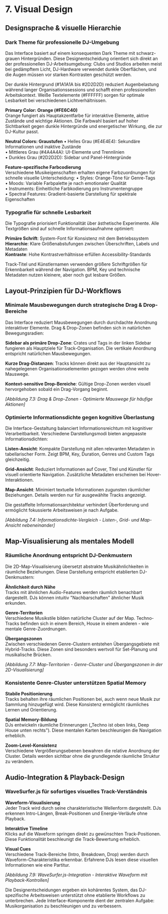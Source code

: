 # 7. Visual Design

## Designsprache & visuelle Hierarchie

### Dark Theme für professionelle DJ-Umgebung

Das Interface basiert auf einem konsequenten Dark Theme mit schwarz-grauen Hintergründen. Diese Designentscheidung orientiert sich direkt an der professionellen DJ-Arbeitsumgebung: Clubs und Studios arbeiten meist bei gedämpftem Licht, DJ-Hardware verwendet dunkle Oberflächen, und die Augen müssen vor starken Kontrasten geschützt werden.

Der dunkle Hintergrund (#1A1A1A bis #2D2D2D) reduziert Augenbelastung während langer Organisationssessions und schafft einen professionellen Arbeitskontext. Weiße Textelemente (#FFFFFF) sorgen für optimale Lesbarkeit bei verschiedenen Lichtverhältnissen.

**Primary Color: Orange (#FE6C40)**  
Orange fungiert als Hauptakzentfarbe für interaktive Elemente, aktive Zustände und wichtige Aktionen. Die Farbwahl basiert auf hoher Sichtbarkeit gegen dunkle Hintergründe und energetischer Wirkung, die zur DJ-Kultur passt.

**Neutral Colors: Graustufen**
• Helles Grau (#E4E4E4): Sekundäre Informationen und inaktive Zustände  
• Mittleres Grau (#4A4A4A): UI-Elemente und Trennlinien  
• Dunkles Grau (#2D2D2D): Sidebar und Panel-Hintergründe

**Feature-spezifische Farbcodierung**  
Verschiedene Musikeigenschaften erhalten eigene Farbzuordnungen für schnelle visuelle Unterscheidung:
• Styles: Orange-Töne für Genre-Tags  
• Moods: Variable Farbpalette je nach emotionaler Qualität  
• Instruments: Einheitliche Farbkodierung pro Instrumentengruppe  
• Spectral Features: Gradient-basierte Darstellung für spektrale Eigenschaften

### Typografie für schnelle Lesbarkeit

Die Typografie priorisiert Funktionalität über ästhetische Experimente. Alle Textgrößen sind auf schnelle Informationsaufnahme optimiert:

**Primäre Schrift**: System-Font für Konsistenz mit dem Betriebssystem  
**Hierarchie**: Klare Größenabstufungen zwischen Überschriften, Labels und Metadaten  
**Kontraste**: Hohe Kontrastverhältnisse erfüllen Accessibility-Standards

Track-Titel und Künstlernamen verwenden größere Schriftgrößen für Erkennbarkeit während der Navigation. BPM, Key und technische Metadaten nutzen kleinere, aber noch gut lesbare Größen.

## Layout-Prinzipien für DJ-Workflows

### Minimale Mausbewegungen durch strategische Drag & Drop-Bereiche

Das Interface reduziert Mausbewegungen durch durchdachte Anordnung interaktiver Elemente. Drag & Drop-Zonen befinden sich in natürlichen Bewegungsradien:

**Sidebar als primäre Drop-Zone**: Crates und Tags in der linken Sidebar fungieren als Hauptziele für Track-Organisation. Die vertikale Anordnung entspricht natürlichen Mausbewegungen.

**Kurze Drag-Distanzen**: Tracks können direkt aus der Hauptansicht zu nahegelegenen Organisationselementen gezogen werden ohne weite Mauswege.

**Kontext-sensitive Drop-Bereiche**: Gültige Drop-Zonen werden visuell hervorgehoben sobald ein Drag-Vorgang beginnt.

*[Abbildung 7.3: Drag & Drop-Zonen - Optimierte Mauswege für häufige Aktionen]*

### Optimierte Informationsdichte gegen kognitive Überlastung

Die Interface-Gestaltung balanciert Informationsreichtum mit kognitiver Verarbeitbarkeit. Verschiedene Darstellungsmodi bieten angepasste Informationsdichten:

**Listen-Ansicht**: Kompakte Darstellung mit allen relevanten Metadaten in tabellarischer Form. Zeigt BPM, Key, Duration, Genres und Custom Tags gleichzeitig.

**Grid-Ansicht**: Reduziert Informationen auf Cover, Titel und Künstler für visuell orientierte Navigation. Zusätzliche Metadaten erscheinen bei Hover-Interaktionen.

**Map-Ansicht**: Minimiert textuelle Informationen zugunsten räumlicher Beziehungen. Details werden nur für ausgewählte Tracks angezeigt.

Die gestaffelte Informationsarchitektur verhindert Überforderung und ermöglicht fokussierte Arbeitsweisen je nach Aufgabe.

*[Abbildung 7.4: Informationsdichte-Vergleich - Listen-, Grid- und Map-Ansicht nebeneinander]*

## Map-Visualisierung als mentales Modell

### Räumliche Anordnung entspricht DJ-Denkmustern

Die 2D-Map-Visualisierung übersetzt abstrakte Musikähnlichkeiten in räumliche Beziehungen. Diese Darstellung entspricht etablierten DJ-Denkmustern:

**Ähnlichkeit durch Nähe**  
Tracks mit ähnlichen Audio-Features werden räumlich benachbart dargestellt. DJs können intuitiv "Nachbarschaften" ähnlicher Musik erkunden.

**Genre-Territorien**  
Verschiedene Musikstile bilden natürliche Cluster auf der Map. Techno-Tracks befinden sich in einem Bereich, House in einem anderen - wie mentale Genre-Zuordnungen.

**Übergangszonen**  
Zwischen verschiedenen Genre-Clustern entstehen Übergangsgebiete mit Hybrid-Tracks. Diese Zonen sind besonders wertvoll für Set-Planung und musikalische Brücken.

*[Abbildung 7.7: Map-Territorien - Genre-Cluster und Übergangszonen in der 2D-Visualisierung]*

### Konsistente Genre-Cluster unterstützen Spatial Memory

**Stabile Positionierung**  
Tracks behalten ihre räumlichen Positionen bei, auch wenn neue Musik zur Sammlung hinzugefügt wird. Diese Konsistenz ermöglicht räumliches Lernen und Orientierung.

**Spatial Memory-Bildung**  
DJs entwickeln räumliche Erinnerungen („Techno ist oben links, Deep House unten rechts"). Diese mentalen Karten beschleunigen die Navigation erheblich.

**Zoom-Level-Konsistenz**  
Verschiedene Vergrößerungsebenen bewahren die relative Anordnung der Cluster. Details werden sichtbar ohne die grundlegende räumliche Struktur zu verändern.

## Audio-Integration & Playback-Design

### WaveSurfer.js für sofortiges visuelles Track-Verständnis

**Waveform-Visualisierung**  
Jeder Track wird durch seine charakteristische Wellenform dargestellt. DJs erkennen Intro-Längen, Break-Positionen und Energie-Verläufe ohne Playback.

**Interaktive Timeline**  
Klicks auf die Waveform springen direkt zu gewünschten Track-Positionen. Diese Funktionalität beschleunigt die Track-Bewertung erheblich.

**Visual Cues**  
Verschiedene Track-Bereiche (Intro, Breakdown, Drop) werden durch Waveform-Charakteristika erkennbar. Erfahrene DJs lesen diese visuellen Informationen wie eine Partitur.

*[Abbildung 7.9: WaveSurfer.js-Integration - Interaktive Waveform mit Playback-Kontrollen]*

Die Designentscheidungen ergeben ein kohärentes System, das DJ-spezifische Arbeitsweisen unterstützt ohne etablierte Workflows zu unterbrechen. Jede Interface-Komponente dient der zentralen Aufgabe: Musikorganisation zu beschleunigen und zu verbessern. 
